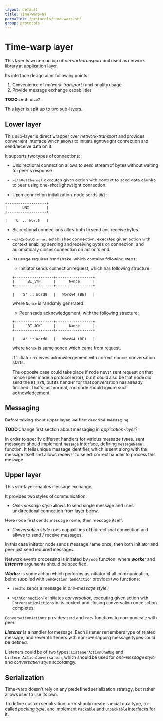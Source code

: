 ```yaml
---
layout: default
title: Time-warp-NT
permalink: /protocols/time-warp-nt/
group: protocols
---
```


# Time-warp layer

This layer is written on top of _network-transport_ and used as network library
at application layer.

Its interface design aims following points:

1. Convenience of *network-transport* functionality usage
2. Provide message exchange capabilities

**TODO** smth else?

This layer is split up to two sub-layers.

## Lower layer

This sub-layer is direct wrapper over _network-transport_ and provides
convenient interface which allows to initiate lightweight connection
and send/receive data on it.

It supports two types of connections:

* Unidirectional connection allows to send stream of bytes without waiting
for peer's response

 * `withOutChannel` executes given action with context to send
 data chunks to peer using one-shot lightweight connection.

 * Upon connection initialization, node sends `UNI`:

 ~~~
 +------------------+
 |       UNI        |
 +------------------+

 |   'U' :: Word8   |
 ~~~


* Bidirectional connections allow both to send and receive bytes.

 * `withInOutChannel` establishes connection, executes given action
with context enabling sending and receiving bytes on connection,
and automatically closes connection on action's end.

 * Its usage requires handshake, which contains following steps:

   * Initiator sends connection request, which has following structure:

   ~~~
   +------------------+-----------------+
   |     `BI_SYN`     |      Nonce      |
   +------------------+-----------------+

   |   'S' :: Word8   |   Word64 (BE)   |
   ~~~

   where `Nonce` is randomly generated.

   * Peer sends acknowledgement, with the following structure:

   ~~~
   +------------------+-----------------+
   |     `BI_ACK`     |      Nonce      |
   +------------------+-----------------+

   |   'A' :: Word8   |   Word64 (BE)   |
   ~~~

   where `Nonce` is same nonce which came from request.

   If initiator receives acknowledgement with correct nonce, conversation starts.

   The opposite case could take place if node never sent request on that nonce (peer made a protocol error), but it could also be that node did send the `BI_SYN`, but its handler for that conversation has already finished.
   That's just normal, and node should ignore such acknowledgement.


## Messaging

Before talking about upper layer, we first describe messaging.

**TODO** Change first section about messaging in *application-layer*?

In order to specify different handlers for various message types,
sent messages should implement `Message` interface, defining `messageName` function. It tells unique message identifier, which is sent
 along with the message itself and allows receiver to select correct handler
 to process this message.


## Upper layer

This sub-layer enables message exchange.

It provides two styles of communication:

* *One-message style* allows to send single message and uses unidirectional connection from layer below.

 Here node first sends message name, then message itself.

* *Conversation style* uses capabilities of bidirectional connection
and allows to send / receive messages.

 In this case initiator node sends message name once, then both initiator and
peer just send required messages.

Network events processing is initiated by `node` function, where
 ***worker*** and ***listeners*** arguments should be specified.

***Worker*** is some action which performs as initiator of all communication,
being supplied with `SendAction`. `SendAction` provides two functions:

* `sendTo` sends a message in *one-message style*.

* `withConnectionTo` initiates *conversation*, executing given action with
`ConversationActions` in its context and closing conversation once
action completes.

`ConversationActions` provides `send` and `recv` functions to communicate with peer.

***Listener*** is a handler for message. Each listener remembers type of
 related message, and several listeners with non-overlapping message types
 could be defined.

Listeners could be of two types: `ListenerActionOneMsg` and
`ListenerActionConversation`, which should be used for *one-message style*
and *conversation style* accordingly.


## Serialization

Time-warp doesn't rely on any predefined serialization strategy, but rather
allows user to use its own.

To define custom serialization, user should create special data type, so-called
*packing type*, and implement `Packable` and `Unpackable` interfaces for it.

